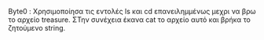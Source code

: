 Byte0 : Χρησιμοποίησα τις εντολές ls και cd επανειλημμένως μεχρι να βρω το αρχείο treasure. ΣΤην συνέχεια έκανα cat το αρχείο αυτό και βρήκα το ζητούμενο string.

